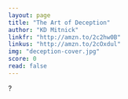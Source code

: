 ```yaml
---
layout: page
title: "The Art of Deception"
author: "KD Mitnick"
linkfr: "http://amzn.to/2c2hw0B"
linkus: "http://amzn.to/2cOxdul" 
img: "deception-cover.jpg"
score: 0
read: false
---
```


?